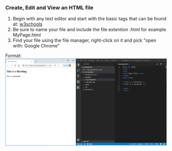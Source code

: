 ### Create, Edit and View an HTML file
1. Begin with any text editor and start with the basic tags that can be found at: [w3schools](https://www.w3schools.com/html/html_basic.asp)
2. Be sure to name your file and include the file extention .html for example MyPage.html
3. Find your file using the file manager, right-click on it and pick "open with: Google Chrome"

Format: ![Browser and Editor](/images/CreateEditView.png)
